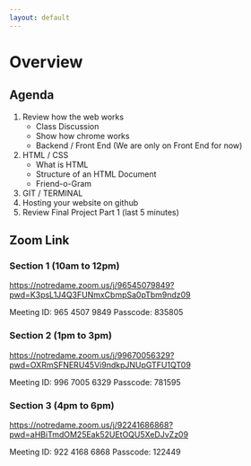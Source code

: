 ```yaml
---
layout: default
---
```


# Overview 

## Agenda
1. Review how the web works
    - Class Discussion
    - Show how chrome works
    - Backend / Front End (We are only on Front End for now)
2. HTML / CSS
    - What is HTML
    - Structure of an HTML Document
    - Friend-o-Gram
3. GIT / TERMINAL
4. Hosting your website on github
5. Review Final Project Part 1 (last 5 minutes)

## Zoom Link

### Section 1 (10am to 12pm)
https://notredame.zoom.us/j/96545079849?pwd=K3psL1J4Q3FUNmxCbmpSa0pTbm9ndz09

Meeting ID: 965 4507 9849
Passcode: 835805


### Section 2 (1pm to 3pm) 
https://notredame.zoom.us/j/99670056329?pwd=OXRmSFNERU45Vi9ndkpJNUpGTFU1QT09

Meeting ID: 996 7005 6329
Passcode: 781595

### Section 3 (4pm to 6pm) 
https://notredame.zoom.us/j/92241686868?pwd=aHBiTmdOM25Eak52UEtOQU5XeDJvZz09

Meeting ID: 922 4168 6868
Passcode: 122449
